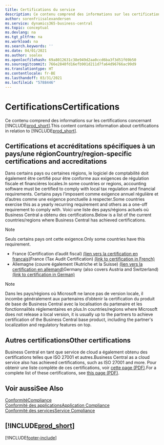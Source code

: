 ```yaml
---
title: Certifications du service
description: Ce contenu comprend des informations sur les certifications concernant Business Central.
author: sorenfriisalexandersen
ms.service: dynamics365-business-central
ms.topic: conceptual
ms.devlang: na
ms.tgt_pltfrm: na
ms.workload: na
ms.search.keywords: ''
ms.date: 04/01/2021
ms.author: soalex
ms.openlocfilehash: 69a8012631c38e949d2aa0ccd6ba3f3d51f69b50
ms.sourcegitcommit: 766e2840fd16efb901d211d7fa64d96766ac99d9
ms.translationtype: HT
ms.contentlocale: fr-BE
ms.lasthandoff: 03/31/2021
ms.locfileid: "5788446"
---
```

# <a name="certifications"></a><span data-ttu-id="b107a-103">Certifications</span><span class="sxs-lookup"><span data-stu-id="b107a-103">Certifications</span></span>

<span data-ttu-id="b107a-104">Ce contenu comprend des informations sur les certifications concernant [!INCLUDE[prod_short](../includes/prod_short.md)].</span><span class="sxs-lookup"><span data-stu-id="b107a-104">This content contains information about certifications in relation to [!INCLUDE[prod_short](../includes/prod_short.md)].</span></span>  

## <a name="countryregion-specific-certifications-and-accreditations"></a><span data-ttu-id="b107a-105">Certifications et accréditations spécifiques à un pays/une région</span><span class="sxs-lookup"><span data-stu-id="b107a-105">Country/region-specific certifications and accreditations</span></span>

<span data-ttu-id="b107a-106">Dans certains pays ou certaines régions, le logiciel de comptabilité doit également être certifié pour être conforme aux exigences de régulation fiscale et financières locales.</span><span class="sxs-lookup"><span data-stu-id="b107a-106">In some countries or regions, accounting software must be certified to comply with local tax regulation and financial requirements.</span></span> <span data-ttu-id="b107a-107">Certains pays l’imposent comme exigence annuel régulière et d’autres comme une exigence ponctuelle à respecter.</span><span class="sxs-lookup"><span data-stu-id="b107a-107">Some countries exercise this as a yearly recurring requirement and others as a one-off requirement to comply with.</span></span> <span data-ttu-id="b107a-108">Voici une liste des pays/régions actuels où Business Central a obtenu des certifications.</span><span class="sxs-lookup"><span data-stu-id="b107a-108">Below is a list of the current countries/regions where Business Central has achieved certifications.</span></span>

> [!NOTE]
> <span data-ttu-id="b107a-109">Seuls certains pays ont cette exigence.</span><span class="sxs-lookup"><span data-stu-id="b107a-109">Only some countries have this requirement.</span></span>

- <span data-ttu-id="b107a-110">France (Certification d’audit fiscal) [(lien vers la certification en français)](https://certificates.infocert.org/#)</span><span class="sxs-lookup"><span data-stu-id="b107a-110">France (Tax Audit Certification) [(link to certification in French)](https://certificates.infocert.org/#)</span></span><!--(https://certificates.infocert.org/certificates/CERTIF-07-181-R16.pdf)-->  
- <span data-ttu-id="b107a-111">Allemagne (couvre également l’Autriche et la Suisse) [(lien vers la certification en allemand)](https://www.bdo.de/de-de/themen/softwarebescheinungen/bdo/microsoft-dynamics-365-business-central)</span><span class="sxs-lookup"><span data-stu-id="b107a-111">Germany (also covers Austria and Switzerland) [(link to certification in German)](https://www.bdo.de/de-de/themen/softwarebescheinungen/bdo/microsoft-dynamics-365-business-central)</span></span>  

> [!NOTE]  
> <span data-ttu-id="b107a-112">Dans les pays/régions où Microsoft ne lance pas de version locale, il incombe généralement aux partenaires d’obtenir la certification du produit de base de Business Central avec la localisation du partenaire et les fonctionnalités réglementaires en plus.</span><span class="sxs-lookup"><span data-stu-id="b107a-112">In countries/regions where Microsoft does not release a local version, it is usually up to the partners to achieve certification of the Business Central base product, including the partner's localization and regulatory features on top.</span></span>

## <a name="other-certifications"></a><span data-ttu-id="b107a-113">Autres certifications</span><span class="sxs-lookup"><span data-stu-id="b107a-113">Other certifications</span></span>

<span data-ttu-id="b107a-114">Business Central en tant que service de cloud a également obtenu des certifications telles que ISO 27001 et autres.</span><span class="sxs-lookup"><span data-stu-id="b107a-114">Business Central as a cloud service also has achieved certifications, such as ISO 27001 and more.</span></span> <span data-ttu-id="b107a-115">Pour obtenir une liste complète de ces certifications, voir [cette page (PDF)](https://aka.ms/d365-compliance-list).</span><span class="sxs-lookup"><span data-stu-id="b107a-115">For a complete list of these certifications, see [this page (PDF)](https://aka.ms/d365-compliance-list).</span></span>

## <a name="see-also"></a><span data-ttu-id="b107a-116">Voir aussi</span><span class="sxs-lookup"><span data-stu-id="b107a-116">See Also</span></span>

[<span data-ttu-id="b107a-117">Conformité</span><span class="sxs-lookup"><span data-stu-id="b107a-117">Compliance</span></span>](compliance-overview.md)  
[<span data-ttu-id="b107a-118">Conformité des applications</span><span class="sxs-lookup"><span data-stu-id="b107a-118">Application Compliance</span></span>](compliance-application-compliance.md)  
[<span data-ttu-id="b107a-119">Conformité des services</span><span class="sxs-lookup"><span data-stu-id="b107a-119">Service Compliance</span></span>](compliance-service-compliance.md)  

## [!INCLUDE[prod_short](../includes/free_trial_md.md)]  


[!INCLUDE[footer-include](../includes/footer-banner.md)]